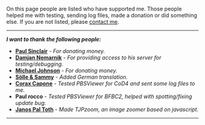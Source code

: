 On this page people are listed who have supported me. Those people helped me with testing, sending log files, made a donation or did something else. If you are not listed, please [contact me](http://www.brettrijnders.nl/contact/).


---

**_I want to thank the following people:_**

  * **[Paul Sinclair](http://www.csa-squad.co.uk/)** - _For donating money._
  * **[Damjan Nemarnik](http://www.doa-clan.com/)** - _For providing access to his server for testing/debugging._
  * **[Michael Johnson](http://www.bfairmaps.com/)** - _For donating money._
  * **[Sölle & Sammy](http://www.geuner.eu/)** - _Added German translation._
  * **[Corax Capone](http://www.xfire.com/profile/caponx/)** - _Tested PBSViewer for CoD4 and sent some log files to me._
  * **Paul rocco** - _Tested PBSViewer for BFBC2, helped with spotting/fixing update bug._
  * **[Janos Pal Toth](http://valid.tjp.hu/tjpzoom)** - _Made TJPzoom, an image zoomer based on javascript._


---
